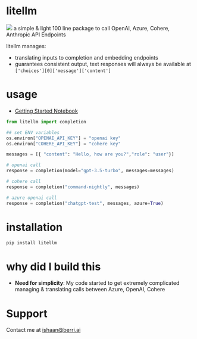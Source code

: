 # litellm
[![](https://dcbadge.vercel.app/api/server/wuPM9dRgDw)](https://discord.gg/wuPM9dRgDw)
a simple & light 100 line package to call OpenAI, Azure, Cohere, Anthropic API Endpoints 

litellm manages:
- translating inputs to completion and embedding endpoints
- guarantees consistent output, text responses will always be available at `['choices'][0]['message']['content']`
# usage
* [Getting Started Notebook](https://colab.research.google.com/drive/1gR3pY-JzDZahzpVdbGBtrNGDBmzUNJaJ?usp=sharing)
```python
from litellm import completion

## set ENV variables
os.environ["OPENAI_API_KEY"] = "openai key"
os.environ["COHERE_API_KEY"] = "cohere key"

messages = [{ "content": "Hello, how are you?","role": "user"}]

# openai call
response = completion(model="gpt-3.5-turbo", messages=messages)

# cohere call
response = completion("command-nightly", messages)

# azure openai call
response = completion("chatgpt-test", messages, azure=True)
```

# installation
```
pip install litellm
```

# why did I build this 
- **Need for simplicity**: My code started to get extremely complicated managing & translating calls between Azure, OpenAI, Cohere

# Support
Contact me at ishaan@berri.ai
